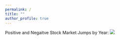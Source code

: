 ```yaml
---
permalink: /
title: ""
author_profile: true
---
```

Positive and Negaitve Stock Market Jumps by Year:
<a href='https://github.com/stockjumpswebsite/stockjumps/blob/master/_pages/files/test_file.xlsx?raw=true'><img src='https://stockjumpswebsite.github.io/stockjumps/files/fig1.png'></a>

